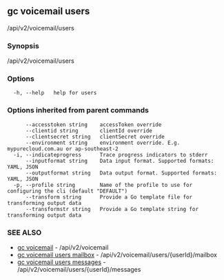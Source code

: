 ## gc voicemail users

/api/v2/voicemail/users

### Synopsis

/api/v2/voicemail/users

### Options

```
  -h, --help   help for users
```

### Options inherited from parent commands

```
      --accesstoken string    accessToken override
      --clientid string       clientId override
      --clientsecret string   clientSecret override
      --environment string    environment override. E.g. mypurecloud.com.au or ap-southeast-2
  -i, --indicateprogress      Trace progress indicators to stderr
      --inputformat string    Data input format. Supported formats: YAML, JSON
      --outputformat string   Data output format. Supported formats: YAML, JSON
  -p, --profile string        Name of the profile to use for configuring the cli (default "DEFAULT")
      --transform string      Provide a Go template file for transforming output data
      --transformstr string   Provide a Go template string for transforming output data
```

### SEE ALSO

* [gc voicemail](gc_voicemail.html)	 - /api/v2/voicemail
* [gc voicemail users mailbox](gc_voicemail_users_mailbox.html)	 - /api/v2/voicemail/users/{userId}/mailbox
* [gc voicemail users messages](gc_voicemail_users_messages.html)	 - /api/v2/voicemail/users/{userId}/messages


